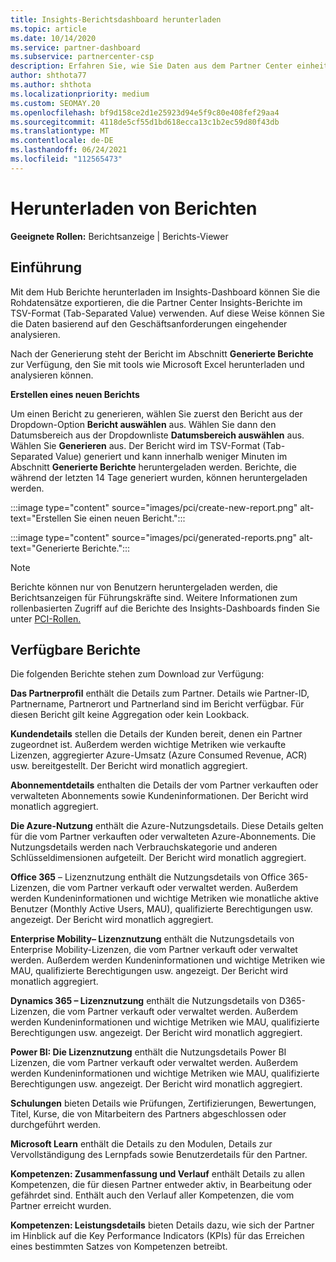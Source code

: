 ```yaml
---
title: Insights-Berichtsdashboard herunterladen
ms.topic: article
ms.date: 10/14/2020
ms.service: partner-dashboard
ms.subservice: partnercenter-csp
description: Erfahren Sie, wie Sie Daten aus dem Partner Center einheitlichen Berichtsdashboard und aus Partner Center Insights-Berichten herunterladen und exportieren.
author: shthota77
ms.author: shthota
ms.localizationpriority: medium
ms.custom: SEOMAY.20
ms.openlocfilehash: bf9d158ce2d1e25923d94e5f9c80e408fef29aa4
ms.sourcegitcommit: 4118de5cf55d1bd618ecca13c1b2ec59d80f43db
ms.translationtype: MT
ms.contentlocale: de-DE
ms.lasthandoff: 06/24/2021
ms.locfileid: "112565473"
---
```

# <a name="download-reports"></a>Herunterladen von Berichten

**Geeignete Rollen:** Berichtsanzeige | Berichts-Viewer

## <a name="introduction"></a>Einführung

Mit dem Hub Berichte herunterladen im Insights-Dashboard können Sie die Rohdatensätze exportieren, die die Partner Center Insights-Berichte im TSV-Format (Tab-Separated Value) verwenden. Auf diese Weise können Sie die Daten basierend auf den Geschäftsanforderungen eingehender analysieren.

Nach der Generierung steht der Bericht im Abschnitt **Generierte Berichte** zur Verfügung, den Sie mit tools wie Microsoft Excel herunterladen und analysieren können.

**Erstellen eines neuen Berichts**

Um einen Bericht zu generieren, wählen Sie zuerst den Bericht aus der Dropdown-Option **Bericht auswählen** aus. Wählen Sie dann den Datumsbereich aus der Dropdownliste **Datumsbereich auswählen** aus. Wählen Sie **Generieren** aus. Der Bericht wird im TSV-Format (Tab-Separated Value) generiert und kann innerhalb weniger Minuten im Abschnitt **Generierte Berichte** heruntergeladen werden. Berichte, die während der letzten 14 Tage generiert wurden, können heruntergeladen werden.

:::image type="content" source="images/pci/create-new-report.png" alt-text="Erstellen Sie einen neuen Bericht.":::

:::image type="content" source="images/pci/generated-reports.png" alt-text="Generierte Berichte.":::

>[!NOTE] 
>Berichte können nur von Benutzern heruntergeladen werden, die Berichtsanzeigen für Führungskräfte sind. Weitere Informationen zum rollenbasierten Zugriff auf die Berichte des Insights-Dashboards finden Sie unter [PCI-Rollen.](pci-roles.md) 

## <a name="available-reports"></a>Verfügbare Berichte

Die folgenden Berichte stehen zum Download zur Verfügung:

**Das Partnerprofil** enthält die Details zum Partner. Details wie Partner-ID, Partnername, Partnerort und Partnerland sind im Bericht verfügbar. Für diesen Bericht gilt keine Aggregation oder kein Lookback.

**Kundendetails** stellen die Details der Kunden bereit, denen ein Partner zugeordnet ist. Außerdem werden wichtige Metriken wie verkaufte Lizenzen, aggregierter Azure-Umsatz (Azure Consumed Revenue, ACR) usw. bereitgestellt. Der Bericht wird monatlich aggregiert.

**Abonnementdetails** enthalten die Details der vom Partner verkauften oder verwalteten Abonnements sowie Kundeninformationen. Der Bericht wird monatlich aggregiert.

**Die Azure-Nutzung** enthält die Azure-Nutzungsdetails. Diese Details gelten für die vom Partner verkauften oder verwalteten Azure-Abonnements. Die Nutzungsdetails werden nach Verbrauchskategorie und anderen Schlüsseldimensionen aufgeteilt. Der Bericht wird monatlich aggregiert.

**Office 365** – Lizenznutzung enthält die Nutzungsdetails von Office 365-Lizenzen, die vom Partner verkauft oder verwaltet werden. Außerdem werden Kundeninformationen und wichtige Metriken wie monatliche aktive Benutzer (Monthly Active Users, MAU), qualifizierte Berechtigungen usw. angezeigt. Der Bericht wird monatlich aggregiert.

**Enterprise Mobility– Lizenznutzung**  enthält die Nutzungsdetails von Enterprise Mobility-Lizenzen, die vom Partner verkauft oder verwaltet werden. Außerdem werden Kundeninformationen und wichtige Metriken wie MAU, qualifizierte Berechtigungen usw. angezeigt. Der Bericht wird monatlich aggregiert.

**Dynamics 365 – Lizenznutzung** enthält die Nutzungsdetails von D365-Lizenzen, die vom Partner verkauft oder verwaltet werden. Außerdem werden Kundeninformationen und wichtige Metriken wie MAU, qualifizierte Berechtigungen usw. angezeigt. Der Bericht wird monatlich aggregiert.

**Power BI: Die Lizenznutzung** enthält die Nutzungsdetails Power BI Lizenzen, die vom Partner verkauft oder verwaltet werden. Außerdem werden Kundeninformationen und wichtige Metriken wie MAU, qualifizierte Berechtigungen usw. angezeigt. Der Bericht wird monatlich aggregiert.

**Schulungen** bieten Details wie Prüfungen, Zertifizierungen, Bewertungen, Titel, Kurse, die von Mitarbeitern des Partners abgeschlossen oder durchgeführt werden.

**Microsoft Learn** enthält die Details zu den Modulen, Details zur Vervollständigung des Lernpfads sowie Benutzerdetails für den Partner.

**Kompetenzen: Zusammenfassung und Verlauf** enthält Details zu allen Kompetenzen, die für diesen Partner entweder aktiv, in Bearbeitung oder gefährdet sind. Enthält auch den Verlauf aller Kompetenzen, die vom Partner erreicht wurden.

**Kompetenzen: Leistungsdetails** bieten Details dazu, wie sich der Partner im Hinblick auf die Key Performance Indicators (KPIs) für das Erreichen eines bestimmten Satzes von Kompetenzen betreibt.

